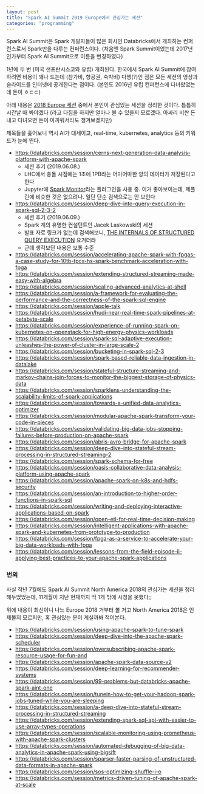 ```yaml
---
layout: post
title: "Spark AI Summit 2019 Europe에서 관심가는 세션"
categories: "programming"
---
```


Spark AI Summit은 Spark 개발자들이 많은 회사인 Databricks에서 개최하는 컨퍼런스로서 Spark만을 다루는 컨퍼런스이다. (처음엔 Spark Summit이었는데 2017년인가부터 Spark AI Summit으로 이름을 변경하였다)

1년에 두 번 (미국 샌프란시스코와 유럽) 개최된다. 한국에서 Spark AI Summit에 참여하려면 비용이 꽤나 드는데 (참가비, 항공권, 숙박비) 다행(?)인 점은 모든 세션의 영상과 슬라이드를 인터넷에 공개한다는 점이다. (본인도 2016년 유럽 컨퍼런스에 다녀왔었는데 돈이 ㅎㄷㄷ)

아래 내용은 [2018 Europe 세션](https://databricks.com/sparkaisummit/europe/schedule) 중에서 본인이 관심있는 세션을 정리한 것이다. 틈틈히 시간날 때 봐야겠다 (라고 다짐을 하지만 얼마나 볼 수 있을지 모르겠다. 아싸리 비싼 돈 내고 다녀오면 돈이 아까워서라도 챙겨보겠지만)

제목들을 훑어보니 역시 AI가 대세이고, real-time, kubernetes, analytics 등의 키워드가 눈에 띈다.

- https://databricks.com/session/cerns-next-generation-data-analysis-platform-with-apache-spark
    - 세션 후기 (2019.06.08.)
    - LHC에서 충돌 시점에는 1초에 1PB라는 어마어마한 양의 데이터가 저장된다고 한다
    - Jupyter에 [Spark Monitor](https://krishnan-r.github.io/sparkmonitor/)라는 플러그인을 사용 중. 이거 좋아보이는데, 제플린에 비슷한 것은 없으려나. 일단 단순 검색으로는 안 보인다
- https://databricks.com/session/deep-dive-into-query-execution-in-spark-sql-2-3-2
    - 세션 후기 (2019.06.09.)
    - Spark 계의 유명한 컨설턴트인 Jacek Laskowski의 세션
    - 발표 자료 링크가 없는데 검색해보니, [THE INTERNALS OF STRUCTURED QUERY EXECUTION](http://blog.jaceklaskowski.pl/spark-workshop/slides/spark-sql-internals-of-structured-query-execution.html#/home) 요거더라
    - 근데 생각보단 내용은 보통 수준
- https://databricks.com/session/accelerating-apache-spark-with-fpgas-a-case-study-for-10tb-tpcx-hs-spark-benchmark-acceleration-with-fpga
- https://databricks.com/session/extending-structured-streaming-made-easy-with-algebra
- https://databricks.com/session/scaling-advanced-analytics-at-shell
- https://databricks.com/session/a-framework-for-evaluating-the-performance-and-the-correctness-of-the-spark-sql-engine
- https://databricks.com/session/apple-talk
- https://databricks.com/session/hudi-near-real-time-spark-pipelines-at-petabyte-scale
- https://databricks.com/session/experience-of-running-spark-on-kubernetes-on-openstack-for-high-energy-physics-workloads
- https://databricks.com/session/spark-sql-adaptive-execution-unleashes-the-power-of-cluster-in-large-scale-2
- https://databricks.com/session/bucketing-in-spark-sql-2-3
- https://databricks.com/session/spark-based-reliable-data-ingestion-in-datalake
- https://databricks.com/session/stateful-structure-streaming-and-markov-chains-join-forces-to-monitor-the-biggest-storage-of-physics-data
- https://databricks.com/session/sparklens-understanding-the-scalability-limits-of-spark-applications
- https://databricks.com/session/towards-a-unified-data-analytics-optimizer
- https://databricks.com/session/modular-apache-spark-transform-your-code-in-pieces
- https://databricks.com/session/validating-big-data-jobs-stopping-failures-before-production-on-apache-spark
- https://databricks.com/session/abris-avro-bridge-for-apache-spark
- https://databricks.com/session/deep-dive-into-stateful-stream-processing-in-structured-streaming-2
- https://databricks.com/session/spark-schema-for-free
- https://databricks.com/session/oasis-collaborative-data-analysis-platform-using-apache-spark
- https://databricks.com/session/apache-spark-on-k8s-and-hdfs-security
- https://databricks.com/session/an-introduction-to-higher-order-functions-in-spark-sql
- https://databricks.com/session/writing-and-deploying-interactive-applications-based-on-spark
- https://databricks.com/session/open-etl-for-real-time-decision-making
- https://databricks.com/session/intelligent-applications-with-apache-spark-and-kubernetes-from-prototype-to-production
- https://databricks.com/session/fpga-as-a-service-to-accelerate-your-big-data-workloads-with-fpga
- https://databricks.com/session/lessons-from-the-field-episode-ii-applying-best-practices-to-your-apache-spark-applications

### 번외

사실 작년 7월에도 Spark AI Summit North America 2018의 관심가는 세션을 정리해두었었는데, 11개월이 지난 현재까지 딱 1개 밖에 시청을 못했다;;

위에 내용이 최신이니 나느 Europe 2018 거부터 볼 거고 North America 2018은 언제볼지 모르지만, 혹 관심있는 분이 계실까봐 적어본다.

- https://databricks.com/session/using-apache-spark-to-tune-spark
- https://databricks.com/session/deep-dive-into-the-apache-spark-scheduler
- https://databricks.com/session/oversubscribing-apache-spark-resource-usage-for-fun-and
- https://databricks.com/session/apache-spark-data-source-v2
- https://databricks.com/session/deep-learning-for-recommender-systems
- https://databricks.com/session/99-problems-but-databricks-apache-spark-aint-one
- https://databricks.com/session/tunein-how-to-get-your-hadoop-spark-jobs-tuned-while-you-are-sleeping
- https://databricks.com/session/a-deep-dive-into-stateful-stream-processing-in-structured-streaming
- https://databricks.com/session/extending-spark-sql-api-with-easier-to-use-array-types-operations
- https://databricks.com/session/scalable-monitoring-using-prometheus-with-apache-spark-clusters
- https://databricks.com/session/automated-debugging-of-big-data-analytics-in-apache-spark-using-bigsift
- https://databricks.com/session/sparser-faster-parsing-of-unstructured-data-formats-in-apache-spark
- https://databricks.com/session/sos-optimizing-shuffle-i-o
- https://databricks.com/session/metrics-driven-tuning-of-apache-spark-at-scale

